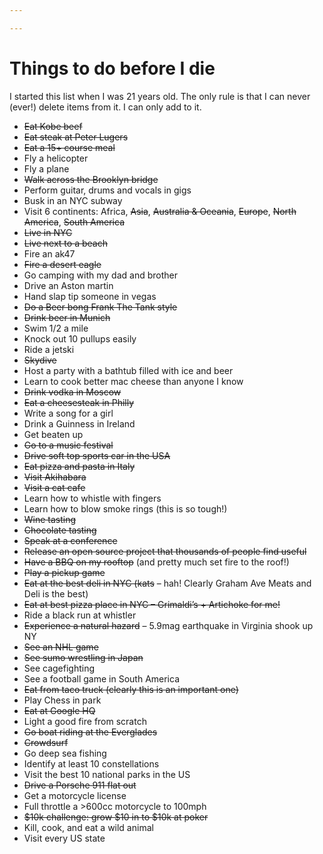 ```yaml
---

---
```


# Things to do before I die

I started this list when I was 21 years old. The only rule is that I can never (ever!) delete items from it. I can only add to it.

- ~~Eat Kobe beef~~
- ~~Eat steak at Peter Lugers~~
- ~~Eat a 15+ course meal~~
- Fly a helicopter
- Fly a plane
- ~~Walk across the Brooklyn bridge~~
- Perform guitar, drums and vocals in gigs
- Busk in an NYC subway
- Visit 6 continents: Africa, ~~Asia~~, ~~Australia & Oceania~~, ~~Europe~~, ~~North America~~, ~~South America~~
- ~~Live in NYC~~
- ~~Live next to a beach~~
- Fire an ak47
- ~~Fire a desert eagle~~
- Go camping with my dad and brother
- Drive an Aston martin
- Hand slap tip someone in vegas
- ~~Do a Beer bong Frank The Tank style~~
- ~~Drink beer in Munich~~
- Swim 1/2 a mile
- Knock out 10 pullups easily
- Ride a jetski
- ~~Skydive~~
- Host a party with a bathtub filled with ice and beer
- Learn to cook better mac cheese than anyone I know
- ~~Drink vodka in Moscow~~
- ~~Eat a cheesesteak in Philly~~
- Write a song for a girl
- Drink a Guinness in Ireland
- Get beaten up
- ~~Go to a music festival~~
- ~~Drive soft top sports car in the USA~~
- ~~Eat pizza and pasta in Italy~~
- ~~Visit Akihabara~~
- ~~Visit a cat cafe~~
- Learn how to whistle with fingers
- Learn how to blow smoke rings (this is so tough!)
- ~~Wine tasting~~
- ~~Chocolate tasting~~
- ~~Speak at a conference~~
- ~~Release an open source project that thousands of people find useful~~
- ~~Have a BBQ on my rooftop~~ (and pretty much set fire to the roof!)
- ~~Play a pickup game~~
- ~~Eat at the best deli in NYC (kats~~ – hah! Clearly Graham Ave Meats and Deli is the best)
- ~~Eat at best pizza place in NYC – Grimaldi’s + Artichoke for me!~~
- Ride a black run at whistler
- ~~Experience a natural hazard~~ – 5.9mag earthquake in Virginia shook up NY
- ~~See an NHL game~~
- ~~See sumo wrestling in Japan~~
- See cagefighting
- See a football game in South America
- ~~Eat from taco truck (clearly this is an important one)~~
- Play Chess in park
- ~~Eat at Google HQ~~
- Light a good fire from scratch
- ~~Go boat riding at the Everglades~~
- ~~Crowdsurf~~
- Go deep sea fishing
- Identify at least 10 constellations
- Visit the best 10 national parks in the US
- ~~Drive a Porsche 911 flat out~~
- Get a motorcycle license
- Full throttle a >600cc motorcycle to 100mph
- ~~$10k challenge: grow $10 in to $10k at poker~~
- Kill, cook, and eat a wild animal
- Visit every US state
